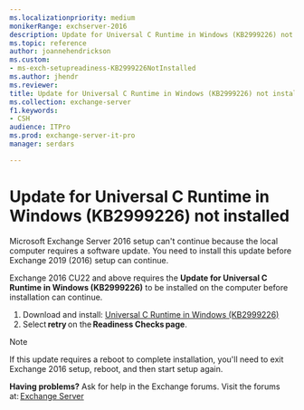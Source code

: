```yaml
---
ms.localizationpriority: medium
monikerRange: exchserver-2016
description: Update for Universal C Runtime in Windows (KB2999226) not installed  
ms.topic: reference
author: joannehendrickson
ms.custom:
- ms-exch-setupreadiness-KB2999226NotInstalled
ms.author: jhendr
ms.reviewer: 
title: Update for Universal C Runtime in Windows (KB2999226) not installed   
ms.collection: exchange-server
f1.keywords:
- CSH
audience: ITPro
ms.prod: exchange-server-it-pro
manager: serdars

---
```

# Update for Universal C Runtime in Windows (KB2999226) not installed  

Microsoft Exchange Server 2016 setup can't continue because the local computer requires a software update. You need to install this update before Exchange 2019 (2016) setup can continue. 

Exchange 2016 CU22 and above requires the **Update for Universal C Runtime in Windows (KB2999226)** to be installed on the computer before installation can continue. 

1. Download and install: [Universal C Runtime in Windows (KB2999226)](https://support.microsoft.com/en-us/topic/update-for-universal-c-runtime-in-windows-c0514201-7fe6-95a3-b0a5-287930f3560c)  
2. Select **retry** on the **Readiness Checks page**.



>[!Note]
>If this update requires a reboot to complete installation, you'll need to exit Exchange 2016 setup, reboot, and then start setup again. 

**Having problems?** Ask for help in the Exchange forums. Visit the forums at: [Exchange Server](https://social.technet.microsoft.com/forums/office/home?category=exchangeserver)